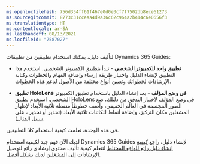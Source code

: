 ```yaml
---
ms.openlocfilehash: 756d354ff61f467e0d0e3cf7f7502db8ece61273
ms.sourcegitcommit: 8773c31cceaa4d9a36c62c964a2b414c6e0656f3
ms.translationtype: HT
ms.contentlocale: ar-SA
ms.lasthandoff: 08/13/2021
ms.locfileid: "7587027"
---
```

لتأليف دليل، يمكنك استخدام تطبيقين من تطبيقات Dynamics 365 Guides:

- **تطبيق واحد للكمبيوتر الشخصي** - تبدأ بتطبيق الكمبيوتر الشخصي. استخدم هذا التطبيق لإنشاء الدليل واختيار طريقة إرساء وإضافة المهام والخطوات وكتابة الإرشادات لخطواتك وتعيين أنواع مختلفة من الأصول لدعم هذه الخطوات. 

- **تطبيق HoloLens في وضع المؤلف** - بعد إنشاء الدليل باستخدام تطبيق الكمبيوتر الشخصي، استخدم تطبيق HoloLens في وضع المؤلف لاختبار التدفق من دليلك، ضع الصور المجسمة في العالم الحقيقي، وأضف خطوطاً منقطة ثلاثية الأبعاد لإظهار المشغلين مكان التركيز، وإضافة أنماط للكائنات ثلاثية الأبعاد (تحذير أو تحذير ، على سبيل المثال).

في هذه الوحدة، تعلمت كيفية استخدام كلا التطبيقين.

لديك الآن فهم جيد لكيفية استخدام Dynamics 365 Guides لإنشاء دليل، راجع [كيفية إنشاء دليل رائع للواقع المختلط](/dynamics365/mixed-reality/guides/great-guide/?azure-portal=true) لتتعلم كيفية تأليف محتوى إرشادي رائع لتوصيل الإرشادات إلى المشغلين لديك بشكل أفضل.

